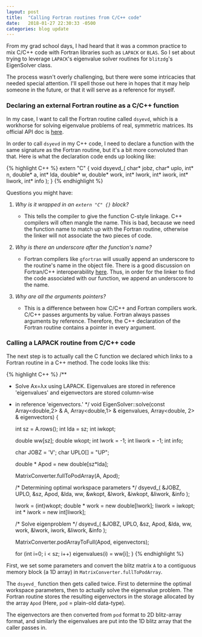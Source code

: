 ```yaml
---
layout: post
title:  "Calling Fortran routines from C/C++ code"
date:   2018-01-27 22:30:33 -0500
categories: blog update
---
```

From my grad school days, I had heard that it was a common practice to mix C/C++ code with Fortran libraries such as `LAPACK` or `BLAS`. So I set about trying to leverage `LAPACK`'s eigenvalue solver routines for `blitzdg`'s EigenSolver class.

The process wasn't overly challenging, but there were some intricacies that needed special attention. I'll spell those out here in hopes that it may help someone in the future, or that it will serve as a reference for myself.

### Declaring an external Fortran routine as a C/C++ function

In my case, I want to call the Fortran routine called `dsyevd`, which is a workhorse for solving eigenvalue problems of real, symmetric matrices. Its official API doc is [here](http://www.netlib.org/lapack/explore-html/d2/d8a/group__double_s_yeigen_ga77dfa610458b6c9bd7db52533bfd53a1.html#ga77dfa610458b6c9bd7db52533bfd53a1).

In order to call `dsyevd` in my C++ code, I need to declare a function with the same signature as the Fortran routine, but it's a bit more convoluted than that. Here is what the declaration code ends up looking like:

{% highlight C++ %}
extern "C" {
    void dsyevd_( char* jobz, char* uplo, int* n, double* a, int* lda,
                double* w, double* work, int* lwork, int* iwork, int* liwork, int* info );
}
{% endhighlight %}

Questions you might have:

1. *Why is it wrapped in an `extern "C" {}` block?*

    * This tells the compiler to give the function C-style linkage. C++ compilers will often mangle the name. This is bad, because we need the function name to match up with the Fortran routine, otherwise the linker will not associate the two pieces of code.

2. *Why is there an underscore after the function's name?*

    * Fortran compilers like `gfortran` will usually append an underscore to the routine's name in the object file. There is a good discussion on Fortran/C++ interoperability [here](http://www.yolinux.com/TUTORIALS/LinuxTutorialMixingFortranAndC.html). Thus, in order for the linker to find the code associated with our function, we append an underscore to the name.

3. *Why are all the arguments pointers?*

    * This is a difference between how C/C++ and Fortran compilers work. C/C++ passes arguments by value. Fortran always passes arguments by reference. Therefore, the C++ declaration of the Fortran routine contains a pointer in every argument.

### Calling a LAPACK routine from C/C++ code

The next step is to actually call the C function we declared which links to a Fortran routine in a C++ method. The code looks like this:

{% highlight C++ %}
/**
 * Solve Ax=λx using LAPACK. Eigenvalues are stored in reference 'eigenvalues' and eigenvectors are stored column-wise
 * in reference 'eigenvectors.'
 */
void EigenSolver::solve(const Array<double,2> & A, Array<double,1> & eigenvalues, Array<double, 2> & eigenvectors) {

    int sz = A.rows();
    int lda = sz;
    int iwkopt;

    double ww[sz];
    double wkopt;
    int lwork = -1;
    int liwork = -1;
    int info;

    char JOBZ = 'V';
    char UPLO[] = "UP";

    double * Apod = new double[sz*lda];

    MatrixConverter.fullToPodArray(A, Apod);

    /* Determining optimal workspace parameters */
    dsyevd_( &JOBZ, UPLO, &sz, Apod, &lda, ww, &wkopt, &lwork, &iwkopt, &liwork, &info );

    lwork = (int)wkopt;
    double * work = new double[lwork];
    liwork = iwkopt;
    int * iwork = new int[liwork];

    /* Solve eigenproblem */
    dsyevd_( &JOBZ, UPLO, &sz, Apod, &lda, ww, work, &lwork, iwork, &liwork, &info );

    MatrixConverter.podArrayToFull(Apod, eigenvectors);

    for (int i=0; i < sz; i++)
        eigenvalues(i) = ww[i];
}
{% endhighlight %}

First, we set some parameters and convert the blitz matrix `A` to a contiguous memory block (a 1D array) in `MatrixConverter.fullToPodArray`.

The `dsyevd_` function then gets called twice. First to determine the optimal workspace parameters, then to actually solve the eigenvalue problem. The Fortran routine stores the resulting eigenvectors in the storage allocated by the array `Apod` (Here, `pod` = plain-old data-type).

The eigenvectors are then converted from `pod` format to 2D blitz-array format, and similarly the eigenvalues are put into the 1D blitz array that the caller passes in.